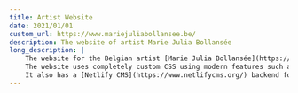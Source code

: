 ```yaml
---
title: Artist Website
date: 2021/01/01
custom_url: https://www.mariejuliabollansee.be/
description: The website of artist Marie Julia Bollansée
long_description: |
    The website for the Belgian artist [Marie Julia Bollansée](https://www.mariejuliabollansee.be/), she also happens to be my mother.
    The website uses completely custom CSS using modern features such as [grid](https://developer.mozilla.org/en-US/docs/Web/CSS/CSS_Grid_Layout) and [flexbox](https://developer.mozilla.org/en-US/docs/Web/CSS/CSS_Flexible_Box_Layout) for clean and responsive layouting.
    It also has a [Netlify CMS](https://www.netlifycms.org/) backend for easy content management, and makes use of [GitLab Continuous Integration/Delivery (CI/CD)](https://about.gitlab.com/product/continuous-integration/) for automatic builds and deployment as a static website on [GitLab Pages](https://about.gitlab.com/product/pages/).
---
```

